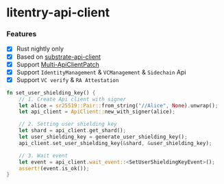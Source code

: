 # litentry-api-client

### Features
- [x] Rust nightly only
- [x] Based on [substrate-api-client](https://github.com/scs/substrate-api-client)
- [x] Support [Multi-ApiClientPatch](./src/api_client_patch/)
- [x] Support `IdentityManagement` & `VCManagement` & `Sidechain` Api
- [x] Support `VC verify` & `RA Attestation`

```rust
fn set_user_shielding_key() {
    // 1. Create Api client with signer
    let alice = sr25519::Pair::from_string("//Alice", None).unwrap();
    let api_client = ApiClient::new_with_signer(alice);

    // 2. Setting user shielding key
    let shard = api_client.get_shard();
    let user_shielding_key = generate_user_shielding_key();
    api_client.set_user_shielding_key(&shard, &user_shielding_key);

    // 3. Wait event
    let event = api_client.wait_event::<SetUserShieldingKeyEvent>();
    assert!(event.is_ok());
}
```
